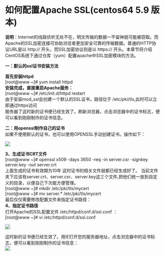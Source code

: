 <!-- --- tag:  云主机 vps linux apache ssl 进阶  -->
<!-- --- title:  如何配置Apache SSL(centos64 5.9 版本) -->
# 如何配置Apache SSL(centos64 5.9 版本)

**说明**：Internet的线路侦听无处不在，明文传输的数据一不留神就可能被窃取。而Apache的SSL加密连接可协助浏览者更加安全可靠的传输数据。普通的HTTP协议URL是以 http:// 开头，而SSL加密协议则是以 https:// 开头。本章节将介绍CentOS系统下通过仓库（yum）配置apache中SSL加密模块的方法。


**一：默认的ssl证书安装方法**

**首先安装httpd**<br>
[root@www ~]# yum install httpd<br>
**安装完成，直接重启Apache服务：**<br>
[root@www ~]# /etc/init.d/httpd restart<br>
由于安装mod_ssl会创建一个默认的SSL证书，路径位于 /etc/pki/tls,此时可以立即通过https访问<br>
服务器了这时新的证书便已经生效了。刷新浏览器，点击浏览器中的证书标志，便可以看到刚刚制作的证书信息。


**二：用openssl制作自己的证书**<br>
如果不使用默认的证书，也可以使用OPENSSL手动创建证书。操作如下：<br>

![](http://kb.51hosting.com/_media/kb/ssl1.png)


**3、生成证书CRT文件**<br>
[root@www ~]# openssl x509 -days 3650 -req -in server.csr -signkey server.key -out server.crt<br>
上面生成的证书有效期为10年
这时证书的相关文件就都已经生成好了。
当前文件夹下应该有server.crt、server.csr、server.key这三个文件,把他们统一放到自定义的目录，以便自己下次能方便管理。<br>
[root@www ~]# mkdir /etc/pki/tls/mycert<br>
[root@www ~]# mv server.* /etc/pki/tls/mycert<br>
最后仅仅需要修改配置文件来指定证书路径：<br>
**4、指定证书路径**<br>
打开Apache的SSL配置文件 /etc/httpd/conf.d/ssl.conf ：<br>
[root@www ~]# vi /etc/httpd/conf.d/ssl.conf<br>

![](http://kb.51hosting.com/_media/kb/ssl2.png)


这时新的证书便已经生效了。用IE打开您的服务器地址，点击浏览器中的证书标志，便可以看到刚刚制作的证书信息：<br>
![](http://kb.51hosting.com/_media/kb/ssl3.png)